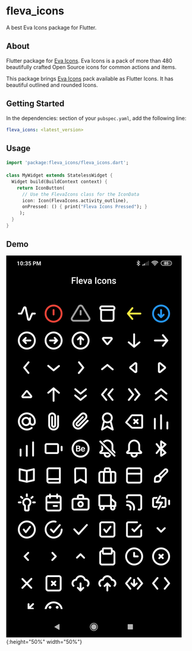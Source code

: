 # fleva_icons

A best Eva Icons package for Flutter.

## About
Flutter package for [Eva Icons](https://akveo.github.io/eva-icons/). Eva Icons is a pack of more than 480 beautifully crafted Open Source icons for common actions and items.

This package brings [Eva Icons](https://akveo.github.io/eva-icons/) pack available as Flutter Icons. It has beautiful outlined and rounded Icons.


## Getting Started

In the dependencies: section of your `pubspec.yaml`, add the following line:

```yaml
fleva_icons: <latest_version>
```

## Usage

```dart
import 'package:fleva_icons/fleva_icons.dart';

class MyWidget extends StatelessWidget {
  Widget build(BuildContext context) {
    return IconButton(
      // Use the FlevaIcons class for the IconData
      icon: Icon(FlevaIcons.activity_outline),
      onPressed: () { print("Fleva Icons Pressed"); }
     );
  }
}
```


## Demo
![Fleva Icons](demo_fleva.jpg){:height="50%" width="50%"}

